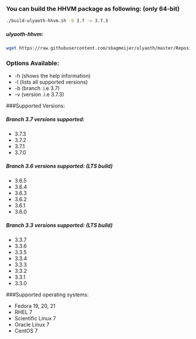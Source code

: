 ### You can build the HHVM package as following: (only 64-bit)

```bash
./build-ulyaoth-hhvm.sh -b 3.7 -v 3.7.3
```
##### ulyaoth-hhvm:
```bash
wget https://raw.githubusercontent.com/sbagmeijer/ulyaoth/master/Repository/ulyaoth-hhvm/build-ulyaoth-hhvm.sh ; chmod +x build-ulyaoth-hhvm.sh ; ./build-ulyaoth-hhvm.sh -b 3.7 -v 3.7.3
```

### Options Available:
* -h (shows the help information)
* -l (lists all supported versions)
* -b (branch .i.e 3.7)
* -v (version .i.e 3.7.3)

###Supported Versions:
##### Branch 3.7 versions supported:
* 3.7.3
* 3.7.2
* 3.7.1
* 3.7.0

##### Branch 3.6 versions supported: (LTS build)
* 3.6.5
* 3.6.4
* 3.6.3
* 3.6.2
* 3.6.1
* 3.6.0

##### Branch 3.3 versions supported: (LTS build)
* 3.3.7
* 3.3.6
* 3.3.5
* 3.3.4
* 3.3.3
* 3.3.2
* 3.3.1
* 3.3.0

###Supported operating systems:
* Fedora 19, 20, 21
* RHEL 7
* Scientific Linux 7
* Oracle Linux 7
* CentOS 7